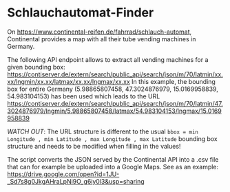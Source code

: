 # Schlauchautomat-Finder
On https://www.continental-reifen.de/fahrrad/schlauch-automat, Continental provides a map with all their tube vending machines in Germany.

The following API endpoint allows to extract all vending machines for a given bounding box: https://contiserver.de/extern/search/public_api/search/json/m/70/latmin/xx.xx/lngmin/xx.xx/latmax/xx.xx/lngmax/xx.xx
In this example, the bounding box for entire Germany (5.98865807458, 47.3024876979, 15.0169958839, 54.983104153) has been used which leads to the URL https://contiserver.de/extern/search/public_api/search/json/m/70/latmin/47.3024876979/lngmin/5.98865807458/latmax/54.983104153/lngmax/15.0169958839

*WATCH OUT*: The URL structure is different to the usual `bbox = min Longitude , min Latitude , max Longitude , max Latitude` bounding box structure and needs to be modified when filling in the values!

The script converts the JSON served by the Continental API into a .csv file that can for example be uploaded into a Google Maps. See as an example: https://drive.google.com/open?id=1JU-_Sd7s8g0JkgAHraLpNi9O_g6iy0l3&usp=sharing
